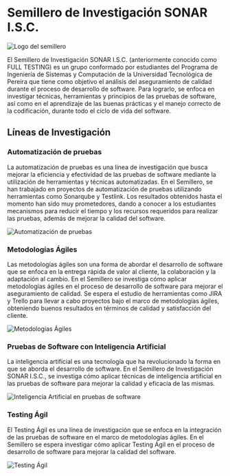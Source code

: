 # Semillero de Investigación SONAR I.S.C.

![Logo del semillero](https://academia.utp.edu.co/sonar-isc/files/2024/03/2-circ-1.png) <!-- Puedes añadir aquí una imagen del logo del semillero -->

El Semillero de Investigación SONAR I.S.C. (anteriormente conocido como FULL TESTING) es un grupo conformado por estudiantes del Programa de Ingeniería de Sistemas y Computación de la Universidad Tecnológica de Pereira que tiene como objetivo el análisis del aseguramiento de calidad durante el proceso de desarrollo de software. Para lograrlo, se enfoca en investigar técnicas, herramientas y principios de las pruebas de software, así como en el aprendizaje de las buenas prácticas y el manejo correcto de la codificación, durante todo el ciclo de vida del software.

## Líneas de Investigación

### Automatización de pruebas

La automatización de pruebas es una línea de investigación que busca mejorar la eficiencia y efectividad de las pruebas de software mediante la utilización de herramientas y técnicas automatizadas. En el Semillero, se han trabajado en proyectos de automatización de pruebas utilizando herramientas como Sonarqube y Testlink. Los resultados obtenidos hasta el momento han sido muy prometedores, dando a conocer a los estudiantes mecanismos para reducir el tiempo y los recursos requeridos para realizar las pruebas, además de mejorar la calidad del software.

![Automatización de pruebas](https://academia.utp.edu.co/sonar-isc/files/2024/03/imagen_2024-03-17_013006321-1536x490.png) <!-- Puedes añadir aquí una imagen relacionada con la automatización de pruebas -->

### Metodologías Ágiles

Las metodologías ágiles son una forma de abordar el desarrollo de software que se enfoca en la entrega rápida de valor al cliente, la colaboración y la adaptación al cambio. En el Semillero se investiga cómo aplicar metodologías ágiles en el proceso de desarrollo de software para mejorar el aseguramiento de calidad. Se espera el estudio de herramientas como JIRA y Trello para llevar a cabo proyectos bajo el marco de metodologías ágiles, obteniendo buenos resultados en términos de calidad y satisfacción del cliente.

![Metodologías Ágiles](https://academia.utp.edu.co/sonar-isc/files/2024/03/imagen_2024-03-17_013528935-1536x600.png) <!-- Puedes añadir aquí una imagen relacionada con las metodologías ágiles -->

### Pruebas de Software con Inteligencia Artificial

La inteligencia artificial es una tecnología que ha revolucionado la forma en que se aborda el desarrollo de software. En el Semillero de Investigación SONAR I.S.C., se investiga cómo aplicar técnicas de inteligencia artificial en las pruebas de software para mejorar la calidad y eficacia de las mismas.

![Inteligencia Artificial en pruebas de software](https://academia.utp.edu.co/sonar-isc/files/2024/03/imagen_2024-03-17_014726872-1536x705.png) <!-- Puedes añadir aquí una imagen relacionada con la inteligencia artificial en pruebas de software -->

### Testing Ágil

El Testing Ágil es una línea de investigación que se enfoca en la integración de las pruebas de software en el marco de metodologías ágiles. En el Semillero se espera investigar cómo aplicar Testing Ágil en el proceso de desarrollo de software para mejorar la calidad del software.

![Testing Ágil](https://academia.utp.edu.co/sonar-isc/files/2024/03/imagen_2024-03-17_020751551-edited.png) <!-- Puedes añadir aquí una imagen relacionada con el Testing Ágil -->
